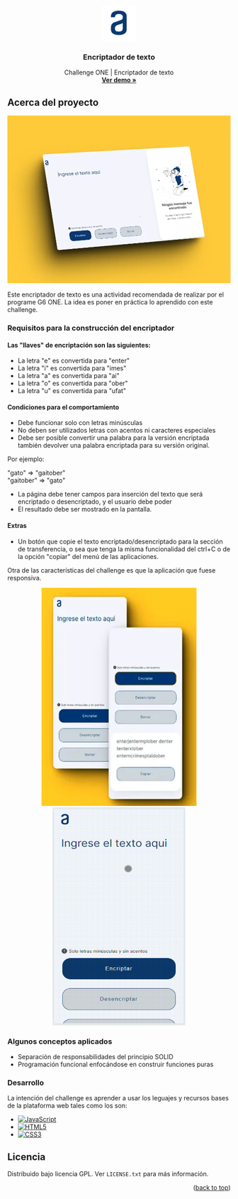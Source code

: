 <!-- PROJECT LOGO -->
<br />
<div id="encabezado" align="center">
    <img src="./assets/logoalura.svg" alt="Logo" width="80" height="80">

  <h3 align="center">Encriptador de texto</h3>

  <p align="center">
    Challenge ONE | Encriptador de texto
    <br />
    <a href="https://alexanderpolanco.github.io/challenge-one-encriptador/" target="_blank"><strong>Ver demo »</strong></a>
    <br />
  </p>
</div>

<!-- ABOUT THE PROJECT -->

## Acerca del proyecto

[![Vista desktop][product-screenshot-desktop]](https://alexanderpolanco.github.io/challenge-one-encriptador/)

Este encriptador de texto es una actividad recomendada de realizar por el programe G6 ONE. La idea es poner en práctica lo aprendido con este challenge.

### Requisitos para la construcción del encriptador

#### Las "llaves" de encriptación son las siguientes:

- La letra "e" es convertida para "enter"
- La letra "i" es convertida para "imes"
- La letra "a" es convertida para "ai"
- La letra "o" es convertida para "ober"
- La letra "u" es convertida para "ufat"

#### Condiciones para el comportamiento

- Debe funcionar solo con letras minúsculas
- No deben ser utilizados letras con acentos ni caracteres especiales
- Debe ser posible convertir una palabra para la versión encriptada también devolver una palabra encriptada para su versión original.

Por ejemplo:

<p>
  <div>"gato" => "gaitober"</div>
  <div>"gaitober" => "gato"</div>
</p>

- La página debe tener campos para inserción del texto que será encriptado o desencriptado, y el usuario debe poder
- El resultado debe ser mostrado en la pantalla.

#### Extras

- Un botón que copie el texto encriptado/desencriptado para la sección de transferencia, o sea que tenga la misma funcionalidad del ctrl+C o de la opción "copiar" del menú de las aplicaciones.

Otra de las características del challenge es que la aplicación que fuese responsiva.

<p align="center">
<a href="https://alexanderpolanco.github.io/challenge-one-encriptador/" target="_blank"><img width="350px" height="492px" src="./assets/shots_movil_so.webp"/></a>
<a href="https://alexanderpolanco.github.io/challenge-one-encriptador/" target="_blank"><img width="300px" height="492px" src="./assets/demo-encriptador.gif"/></a>
</p>

### Algunos conceptos aplicados

- Separación de responsabilidades del principio SOLID
- Programación funcional enfocándose en construir funciones puras

### Desarrollo

La intención del challenge es aprender a usar los leguajes y recursos bases de la plataforma web tales como los son:

- [![JavaScript][JavaScript]][JavaScript-url]
- [![HTML5][HTML5]][HTML5-url]
- [![CSS3][CSS3]][CSS3-url]

<!-- LICENSE -->

## Licencia

Distribuido bajo licencia GPL. Ver `LICENSE.txt` para más información.

<p align="right">(<a href="#encabezado">back to top</a>)</p>

<!-- MARKDOWN LINKS & IMAGES -->

[JavaScript]: https://img.shields.io/badge/javascript-grey?logo=javascript
[JavaScript-url]: https://developer.mozilla.org/es/docs/Web/JavaScript
[HTML5]: https://img.shields.io/badge/html5-blue?logo=html5
[HTML5-url]: https://developer.mozilla.org/es/docs/Glossary/HTML5
[CSS3]: https://img.shields.io/badge/css3-orange?logo=css3
[CSS3-url]: https://developer.mozilla.org/es/docs/Web/CSS
[product-screenshot-desktop]: ./assets/shots_so.webp
